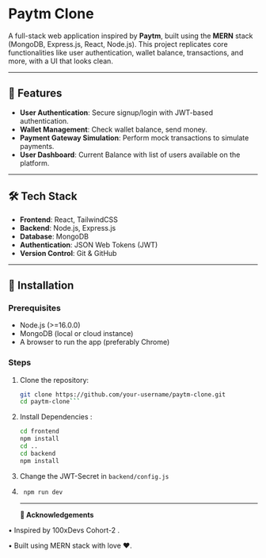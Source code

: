 
# Paytm Clone

A full-stack web application inspired by **Paytm**, built using the **MERN** stack (MongoDB, Express.js, React, Node.js). This project replicates core functionalities like user authentication, wallet balance, transactions, and more, with a UI that looks clean.

---

## 🚀 Features

- **User Authentication**: Secure signup/login with JWT-based authentication.
- **Wallet Management**: Check wallet balance, send money.
- **Payment Gateway Simulation**: Perform mock transactions to simulate payments.
- **User Dashboard**: Current Balance with list of users available on the platform.

---

## 🛠 Tech Stack

- **Frontend**: React, TailwindCSS
- **Backend**: Node.js, Express.js
- **Database**: MongoDB
- **Authentication**: JSON Web Tokens (JWT)
- **Version Control**: Git & GitHub

---

## 🔧 Installation

### Prerequisites
- Node.js (>=16.0.0)
- MongoDB (local or cloud instance)
- A browser to run the app (preferably Chrome)

### Steps

1. Clone the repository:
   ```bash
   git clone https://github.com/your-username/paytm-clone.git
   cd paytm-clone```
2. Install Dependencies :
	```bash
	cd frontend
	npm install 
	cd ..
	cd backend
	npm install
	```
3. Change the JWT-Secret in ```backend/config.js```
4. ```bash
	npm run dev
	```
	---
	**🙌 Acknowledgements**

  

•  Inspired by 100xDevs Cohort-2 .

•  Built using MERN stack with love ❤️.